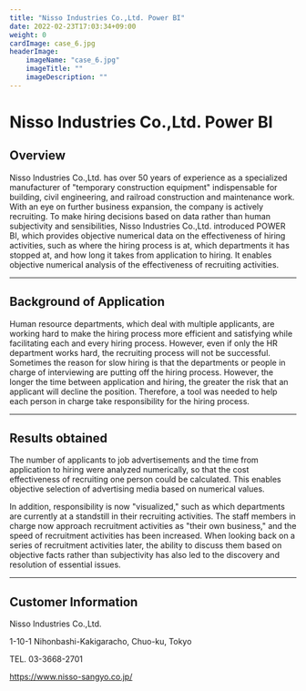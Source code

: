```yaml
---
title: "Nisso Industries Co.,Ltd. Power BI"
date: 2022-02-23T17:03:34+09:00
weight: 0
cardImage: case_6.jpg
headerImage:
    imageName: "case_6.jpg"
    imageTitle: ""
    imageDescription: ""
---
```


# Nisso Industries Co.,Ltd. Power BI

## Overview
Nisso Industries Co.,Ltd. has over 50 years of experience as a specialized manufacturer of "temporary construction equipment" indispensable for building, civil engineering, and railroad construction and maintenance work. With an eye on further business expansion, the company is actively recruiting. To make hiring decisions based on data rather than human subjectivity and sensibilities, Nisso Industries Co.,Ltd. introduced POWER BI, which provides objective numerical data on the effectiveness of hiring activities, such as where the hiring process is at, which departments it has stopped at, and how long it takes from application to hiring. It enables objective numerical analysis of the effectiveness of recruiting activities.

***

## Background of Application
Human resource departments, which deal with multiple applicants, are working hard to make the hiring process more efficient and satisfying while facilitating each and every hiring process. However, even if only the HR department works hard, the recruiting process will not be successful. Sometimes the reason for slow hiring is that the departments or people in charge of interviewing are putting off the hiring process. However, the longer the time between application and hiring, the greater the risk that an applicant will decline the position. Therefore, a tool was needed to help each person in charge take responsibility for the hiring process.

***

## Results obtained
The number of applicants to job advertisements and the time from application to hiring were analyzed numerically, so that the cost effectiveness of recruiting one person could be calculated. This enables objective selection of advertising media based on numerical values.

In addition, responsibility is now "visualized," such as which departments are currently at a standstill in their recruiting activities. The staff members in charge now approach recruitment activities as "their own business," and the speed of recruitment activities has been increased. When looking back on a series of recruitment activities later, the ability to discuss them based on objective facts rather than subjectivity has also led to the discovery and resolution of essential issues.

***

## Customer Information
Nisso Industries Co.,Ltd.

1-10-1 Nihonbashi-Kakigaracho, Chuo-ku, Tokyo

TEL. 03-3668-2701

https://www.nisso-sangyo.co.jp/